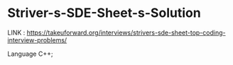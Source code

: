 
# Striver-s-SDE-Sheet-s-Solution

 LINK : https://takeuforward.org/interviews/strivers-sde-sheet-top-coding-interview-problems/


Language C++;
